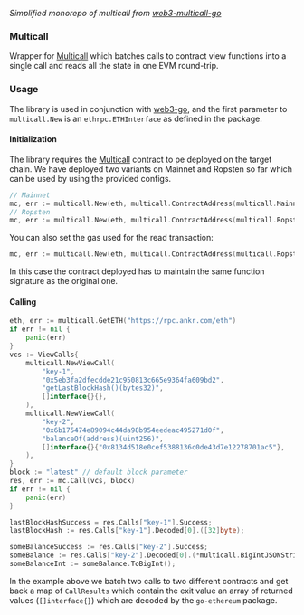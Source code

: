 *Simplified monorepo of multicall from [web3-multicall-go](https://github.com/Alethio/web3-multicall-go)*

### Multicall

Wrapper for [Multicall](https://github.com/bowd/multicall) which batches calls to contract
view functions into a single call and reads all the state in one EVM round-trip.

### Usage

The library is used in conjunction with [web3-go](https://github.com/Alethio/web3-go), and the first parameter to `multicall.New` is an `ethrpc.ETHInterface` as defined in the package.

#### Initialization

The library requires the [Multicall](https://github.com/bowd/multicall) contract to pe deployed on the target chain.
We have deployed two variants on Mainnet and Ropsten so far which can be used by using the provided configs.


```go
// Mainnet
mc, err := multicall.New(eth, multicall.ContractAddress(multicall.MainnetAddress))
// Ropsten
mc, err := multicall.New(eth, multicall.ContractAddress(multicall.RopstenAddress))
```


You can also set the gas used for the read transaction:

```go
mc, err := multicall.New(eth, multicall.ContractAddress(multicall.RopstenAddress), multicall.SetGas(40000))
```

In this case the contract deployed has to maintain the same function signature as the original one.

#### Calling

```go
eth, err := multicall.GetETH("https://rpc.ankr.com/eth")
if err != nil {
    panic(err)
}
vcs := ViewCalls{
    multicall.NewViewCall(
        "key-1",
        "0x5eb3fa2dfecdde21c950813c665e9364fa609bd2",
        "getLastBlockHash()(bytes32)",
        []interface{}{},
    ),
    multicall.NewViewCall(
        "key-2",
        "0x6b175474e89094c44da98b954eedeac495271d0f",
        "balanceOf(address)(uint256)",
        []interface{}{"0x8134d518e0cef5388136c0de43d7e12278701ac5"},
    ),
}
block := "latest" // default block parameter
res, err := mc.Call(vcs, block)
if err != nil {
    panic(err)
}

lastBlockHashSuccess = res.Calls["key-1"].Success;
lastBlockHash := res.Calls["key-1"].Decoded[0].([32]byte);

someBalanceSuccess := res.Calls["key-2"].Success;
someBalance := res.Calls["key-2"].Decoded[0].(*multicall.BigIntJSONString);
someBalanceInt := someBalance.ToBigInt();
```

In the example above we batch two calls to two different contracts and get back a map of `CallResults` which contain the exit value an array of returned values (`[]interface{}`) which are decoded by the `go-ethereum` package.
